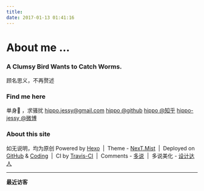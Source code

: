 ```yaml
---
title: 
date: 2017-01-13 01:41:16
---
```


# About me ...



### A Clumsy Bird Wants to Catch Worms. 

顾名思义，不再赘述



### Find me here

单身🐶 ，求骚扰
hippo.jessy@gmail.com
[hippo @github](https://github.com/hippo-jessy)
[hippo @知乎](https://www.zhihu.com/people/hippo-jessy)
[hippo-jessy @微博](http://weibo.com/hippojessy)





### About this site 
如无说明，均为原创
Powered by [Hexo](https://hexo.io/)&nbsp; |&nbsp; Theme - [NexT.Mist](https://github.com/iissnan/hexo-theme-next)&nbsp; |&nbsp; Deployed on [GitHub](https://github.com/) & [Coding](https://coding.net)&nbsp; |&nbsp; CI by [Travis-CI](https://travis-ci.org/)&nbsp; |&nbsp; Comments - [多说](http://duoshuo.com)&nbsp; |&nbsp; 多说美化 - [设计达人](http://www.shejidaren.com/use-css3-to-create-a-beautiful-comment-ui.html)



---
**最近访客**

<div class="ds-recent-visitors"
    data-num-items="36"
    data-avatar-size="42"
    id="ds-recent-visitors">
</div>




